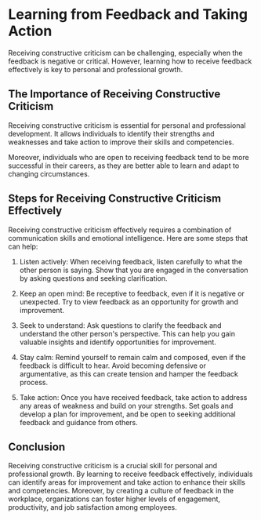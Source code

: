 Learning from Feedback and Taking Action
=====================================================================================

Receiving constructive criticism can be challenging, especially when the feedback is negative or critical. However, learning how to receive feedback effectively is key to personal and professional growth.

The Importance of Receiving Constructive Criticism
--------------------------------------------------

Receiving constructive criticism is essential for personal and professional development. It allows individuals to identify their strengths and weaknesses and take action to improve their skills and competencies.

Moreover, individuals who are open to receiving feedback tend to be more successful in their careers, as they are better able to learn and adapt to changing circumstances.

Steps for Receiving Constructive Criticism Effectively
------------------------------------------------------

Receiving constructive criticism effectively requires a combination of communication skills and emotional intelligence. Here are some steps that can help:

1. Listen actively: When receiving feedback, listen carefully to what the other person is saying. Show that you are engaged in the conversation by asking questions and seeking clarification.

2. Keep an open mind: Be receptive to feedback, even if it is negative or unexpected. Try to view feedback as an opportunity for growth and improvement.

3. Seek to understand: Ask questions to clarify the feedback and understand the other person's perspective. This can help you gain valuable insights and identify opportunities for improvement.

4. Stay calm: Remind yourself to remain calm and composed, even if the feedback is difficult to hear. Avoid becoming defensive or argumentative, as this can create tension and hamper the feedback process.

5. Take action: Once you have received feedback, take action to address any areas of weakness and build on your strengths. Set goals and develop a plan for improvement, and be open to seeking additional feedback and guidance from others.

Conclusion
----------

Receiving constructive criticism is a crucial skill for personal and professional growth. By learning to receive feedback effectively, individuals can identify areas for improvement and take action to enhance their skills and competencies. Moreover, by creating a culture of feedback in the workplace, organizations can foster higher levels of engagement, productivity, and job satisfaction among employees.
